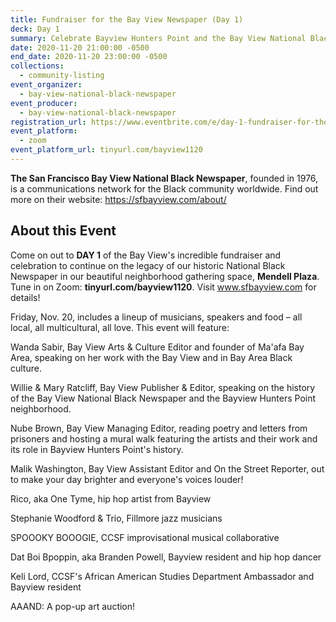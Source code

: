 ```yaml
---
title: Fundraiser for the Bay View Newspaper (Day 1)
deck: Day 1
summary: Celebrate Bayview Hunters Point and the Bay View National Black Newspaper!
date: 2020-11-20 21:00:00 -0500
end_date: 2020-11-20 23:00:00 -0500
collections:
  - community-listing
event_organizer:
  - bay-view-national-black-newspaper
event_producer:
  - bay-view-national-black-newspaper
registration_url: https://www.eventbrite.com/e/day-1-fundraiser-for-the-bay-view-newspaper-tickets-128296172305
event_platform:
  - zoom
event_platform_url: tinyurl.com/bayview1120
---
```

**The San Francisco Bay View National Black Newspaper**, founded in 1976, is a communications network for the Black community worldwide. Find out more on their website: <https://sfbayview.com/about/>

## About this Event

Come on out to **DAY 1** of the Bay View's incredible fundraiser and celebration to continue on the legacy of our historic National Black Newspaper in our beautiful neighborhood gathering space, **Mendell Plaza**. Tune in on Zoom: **tinyurl.com/bayview1120**. Visit www.sfbayview.com for details!

Friday, Nov. 20, includes a lineup of musicians, speakers and food – all local, all multicultural, all love. This event will feature:

Wanda Sabir, Bay View Arts & Culture Editor and founder of Ma'afa Bay Area, speaking on her work with the Bay View and in Bay Area Black culture.

Willie & Mary Ratcliff, Bay View Publisher & Editor, speaking on the history of the Bay View National Black Newspaper and the Bayview Hunters Point neighborhood.

Nube Brown, Bay View Managing Editor, reading poetry and letters from prisoners and hosting a mural walk featuring the artists and their work and its role in Bayview Hunters Point's history.

Malik Washington, Bay View Assistant Editor and On the Street Reporter, out to make your day brighter and everyone's voices louder!

Rico, aka One Tyme, hip hop artist from Bayview

Stephanie Woodford & Trio, Fillmore jazz musicians

SPOOOKY BOOOGIE, CCSF improvisational musical collaborative

Dat Boi Bpoppin, aka Branden Powell, Bayview resident and hip hop dancer

Keli Lord, CCSF's African American Studies Department Ambassador and Bayview resident

AAAND: A pop-up art auction!